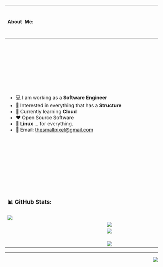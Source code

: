 <table style="width:100%">
<thead>
<tr>
<th align="left">
About&nbsp;&nbsp;Me:&nbsp;&nbsp;&nbsp;&nbsp;&nbsp;&nbsp;&nbsp;&nbsp;&nbsp;&nbsp;&nbsp;&nbsp;&nbsp;&nbsp;&nbsp;&nbsp;&nbsp;&nbsp;&nbsp;&nbsp;&nbsp;&nbsp;&nbsp;&nbsp;&nbsp;&nbsp;&nbsp;&nbsp;&nbsp;&nbsp;&nbsp;&nbsp;&nbsp;&nbsp;&nbsp;&nbsp;&nbsp;&nbsp;&nbsp;&nbsp;&nbsp;&nbsp;&nbsp;&nbsp;&nbsp;&nbsp;&nbsp;&nbsp;&nbsp;&nbsp;&nbsp;&nbsp;&nbsp;&nbsp;&nbsp;&nbsp;&nbsp;&nbsp;&nbsp;&nbsp;&nbsp;&nbsp;&nbsp;&nbsp;&nbsp;&nbsp;&nbsp;&nbsp;&nbsp;&nbsp;&nbsp;&nbsp;&nbsp;&nbsp;&nbsp;&nbsp;&nbsp;&nbsp;&nbsp;&nbsp;&nbsp;&nbsp;&nbsp;&nbsp;&nbsp;&nbsp;&nbsp;&nbsp;&nbsp;&nbsp;&nbsp;&nbsp;&nbsp;&nbsp;&nbsp;&nbsp;&nbsp;&nbsp;&nbsp;&nbsp;&nbsp;&nbsp;&nbsp;&nbsp;&nbsp;&nbsp;&nbsp;&nbsp;&nbsp;
   
</th>
<th markdown="1">

### 💻 Tech Stack: &emsp; 

</th></tr>
</thead>
<tbody>
<tr>
<td markdown="1">

-   :computer: I am working as a **Software Engineer**
-   :monocle_face: Interested in everything that has a **Structure**
-   :seedling: Currently learning **Cloud**
-   :heart: Open Source Software
-   :penguin: **Linux** ... for everything.
-   :email: Email: thesmallpixel@gmail.com
   
</td>
<td markdown="1">

![C](https://img.shields.io/badge/c-%2300599C.svg?style=flat&logo=c&logoColor=white) ![C#](https://img.shields.io/badge/c%23-%23239120.svg?style=flat&logo=c-sharp&logoColor=white) ![C++](https://img.shields.io/badge/c++-%2300599C.svg?style=flat&logo=c%2B%2B&logoColor=white) ![CSS3](https://img.shields.io/badge/css3-%231572B6.svg?style=flat&logo=css3&logoColor=white) ![GraphQL](https://img.shields.io/badge/-GraphQL-E10098?style=flat&logo=graphql&logoColor=white) ![Markdown](https://img.shields.io/badge/markdown-%23000000.svg?style=flat&logo=markdown&logoColor=white) ![Shell Script](https://img.shields.io/badge/shell_script-%23121011.svg?style=flat&logo=gnu-bash&logoColor=white) ![Python](https://img.shields.io/badge/python-3670A0?style=flat&logo=python&logoColor=ffdd54) ![.Net](https://img.shields.io/badge/.NET-5C2D91?style=flat&logo=.net&logoColor=white) ![NPM](https://img.shields.io/badge/NPM-%23000000.svg?style=flat&logo=npm&logoColor=white) ![Chart.js](https://img.shields.io/badge/chart.js-F5788D.svg?style=flat&logo=chart.js&logoColor=white) ![Bootstrap](https://img.shields.io/badge/bootstrap-%23563D7C.svg?style=flat&logo=bootstrap&logoColor=white) ![Nginx](https://img.shields.io/badge/nginx-%23009639.svg?style=flat&logo=nginx&logoColor=white) ![MySQL](https://img.shields.io/badge/mysql-%2300f.svg?style=flat&logo=mysql&logoColor=white) ![Redis](https://img.shields.io/badge/redis-%23DD0031.svg?style=flat&logo=redis&logoColor=white) ![SQLite](https://img.shields.io/badge/sqlite-%2307405e.svg?style=flat&logo=sqlite&logoColor=white) ![TensorFlow](https://img.shields.io/badge/TensorFlow-%23FF6F00.svg?style=flat&logo=TensorFlow&logoColor=white) ![Pandas](https://img.shields.io/badge/pandas-%23150458.svg?style=flat&logo=pandas&logoColor=white) ![NumPy](https://img.shields.io/badge/numpy-%23013243.svg?style=flat&logo=numpy&logoColor=white) ![Arduino](https://img.shields.io/badge/-Arduino-00979D?style=flat&logo=Arduino&logoColor=white) ![ElasticSearch](https://img.shields.io/badge/-ElasticSearch-005571?style=flat&logo=elasticsearch) ![Docker](https://img.shields.io/badge/docker-%230db7ed.svg?style=flat&logo=docker&logoColor=white)
   
</td>
</tr>
<tr>
<td colspan=2 markdown="1">
         
### 📊 GitHub Stats:
            
</td>
      </tr>
      <tr>
         <td><img align="center" src="https://github-readme-stats.vercel.app/api?username=thesmallpixel&show_icons=true&icon_color=CE1D2D&text_color=718096&bg_color=00000000&hide_title=true&hide_border=true&count_private=true" /></td>
         <td><img align="center" src="https://github-readme-stats.vercel.app/api/top-langs/?username=thesmallpixel&show_icons=true&icon_color=CE1D2D&text_color=718096&bg_color=00000000&hide_title=true&hide_border=true" /></td>
      </tr>
      <tr>
         <td colspan=2>
            <div align="center">
            <img align="center" src="https://github-profile-trophy.vercel.app/?username=thesmallpixel&theme=darkhub&no-frame=true&margin-w=15&row=1&no-bg=true" /> 
               </div>
         </td>
         
</tr>
   <tr>
      <td colspan=2> 
   <div align="center"><img align="center" src="https://github-readme-streak-stats.herokuapp.com?user=thesmallpixel&theme=onedark&hide_border=true&hide_border=true&fire=DD2727&currStreakLabel=289839&background=DDDDDD00" /></div>
            
</td>
   </tr>
   <tr>
   <td colspan=2> 
   <div align="center">
      <br/>
      <img align="center" src="https://quotes-github-readme.vercel.app/api?type=horizontal&theme=dark" /></div>
   </tr>
</tbody>
</table>

---
<div align="right">
<a href="https://visitcount.itsvg.in">
<img src="https://visitcount.itsvg.in/api?id=thesmallpixel&label=thesmallpixel&color=6&icon=8&pretty=false" /> 
</a>
</div>
